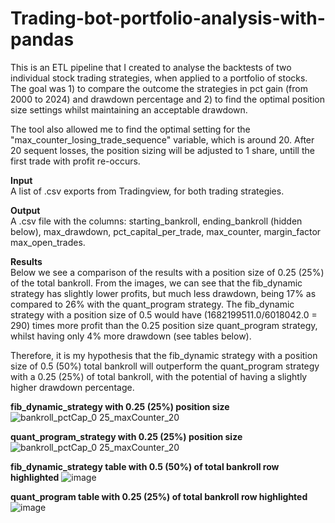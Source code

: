 ﻿# Trading-bot-portfolio-analysis-with-pandas

This is an ETL pipeline that I created to analyse the backtests of two individual stock trading strategies, when applied to a portfolio of stocks. The goal was 1) to compare the outcome the strategies in pct gain (from 2000 to 2024) and drawdown percentage and 2) to find the optimal position size settings whilst maintaining an acceptable drawdown.

The tool also allowed me to find the optimal setting for the "max_counter_losing_trade_sequence" variable, which is around 20. After 20 sequent losses, the position sizing will be adjusted to 1 share, untill the first trade with profit re-occurs.


**Input**  
A list of .csv exports from Tradingview, for both trading strategies.


**Output**  
A .csv file with the columns: starting_bankroll, ending_bankroll (hidden below), max_drawdown, pct_capital_per_trade, max_counter, margin_factor	max_open_trades.


**Results**  
Below we see a comparison of the results with a position size of 0.25 (25%) of the total bankroll. From the images, we can see that the fib_dynamic strategy has slightly lower profits, but much less drawdown, being 17% as compared to 26% with the quant_program strategy. The fib_dynamic strategy with a position size of 0.5 would have (1682199511.0/6018042.0 = 290) times more profit than the 0.25 position size quant_program strategy, whilst having only 4% more drawdown (see tables below).

Therefore, it is my hypothesis that the fib_dynamic strategy with a position size of 0.5 (50%) total bankroll will outperform the quant_program strategy with a 0.25 (25%) of total bankroll, with the potential of having a slightly higher drawdown percentage.

**fib_dynamic_strategy with 0.25 (25%) position size**
![bankroll_pctCap_0 25_maxCounter_20](https://github.com/user-attachments/assets/bc8b866c-20d8-492c-99a9-dde17930e8f4)

**quant_program_strategy with 0.25 (25%) position size**
![bankroll_pctCap_0 25_maxCounter_20](https://github.com/user-attachments/assets/cc746b4d-83e0-406c-b98e-d2f031b3ea1a)

**fib_dynamic_strategy table with 0.5 (50%) of total bankroll row highlighted**
![image](https://github.com/user-attachments/assets/f4e98f61-5e3c-4457-a95d-7df7ba609a90)

**quant_program table with 0.25 (25%) of total bankroll row highlighted**
![image](https://github.com/user-attachments/assets/0f1ca197-6370-42a2-8878-3b28da520438)

